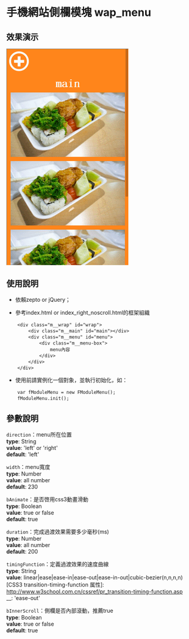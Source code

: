 手機網站側欄模塊 wap_menu
=============================

效果演示
-----------------------------
![menu_wap](https://github.com/xiaoyaojones/wap_menu/blob/master/demo.gif "menu_wap")

使用說明
-----------------------------
* 依賴zepto or jQuery；

* 參考index.html or index_right_noscroll.html的框架組織
```
	<div class="m__wrap" id="wrap">
		<div class="m__main" id="main"></div>
		<div class="m__menu" id="menu">
			<div class="m__menu-box">
				menu內容
			</div>
		</div>
	</div>
```

* 使用前請實例化一個對象，並執行初始化，如：
```
	var fModuleMenu = new FModuleMenu();
	fModuleMenu.init();
```

參數說明
-----------------------------
`direction`：menu所在位置<br/>
__type__: String<br/>
__value__: 'left' or 'right'<br/>
__default__: 'left'<br/>

`width`：menu寬度<br/>
__type__: Number<br/>
__value__: all number<br/>
__default__: 230<br/>

`bAnimate`：是否啓用css3動畫滑動<br/>
__type__: Boolean<br/>
__value__: true or false<br/>
__default__: true<br/>

`duration`：完成過渡效果需要多少毫秒(ms)<br/>
__type__: Number<br/>
__value__: all number<br/>
__default__: 200<br/>

`timingFunction`：定義過渡效果的速度曲線<br/>
__type__: String<br/>
__value__: linear|ease|ease-in|ease-out|ease-in-out|cubic-bezier(n,n,n,n)[CSS3 transition-timing-function 属性]: http://www.w3school.com.cn/cssref/pr_transition-timing-function.asp<br/>
__: 'ease-out'<br/>

`bInnerScroll`：側欄是否內部滾動，推薦true<br/>
__type__: Boolean<br/>
__value__: true or false<br/>
__default__: true